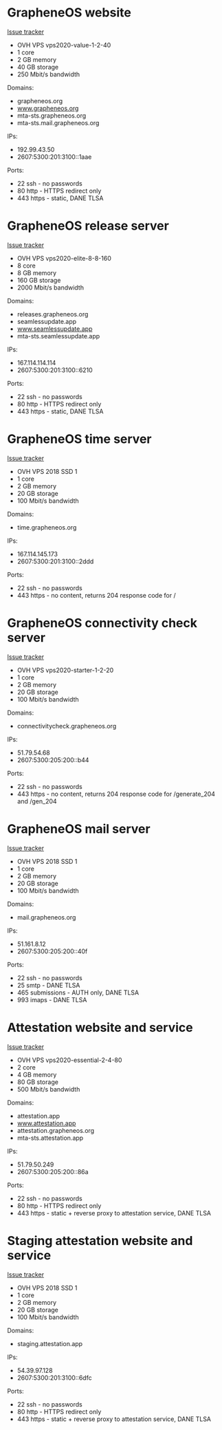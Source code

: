 # GrapheneOS website

[Issue tracker](https://github.com/GrapheneOS/grapheneos.org/issues)

- OVH VPS vps2020-value-1-2-40
- 1 core
- 2 GB memory
- 40 GB storage
- 250 Mbit/s bandwidth

Domains:

- grapheneos.org
- www.grapheneos.org
- mta-sts.grapheneos.org
- mta-sts.mail.grapheneos.org

IPs:

- 192.99.43.50
- 2607:5300:201:3100::1aae

Ports:

- 22 ssh - no passwords
- 80 http - HTTPS redirect only
- 443 https - static, DANE TLSA

# GrapheneOS release server

[Issue tracker](https://github.com/GrapheneOS/releases.grapheneos.org/issues)

- OVH VPS vps2020-elite-8-8-160
- 8 core
- 8 GB memory
- 160 GB storage
- 2000 Mbit/s bandwidth

Domains:

- releases.grapheneos.org
- seamlessupdate.app
- www.seamlessupdate.app
- mta-sts.seamlessupdate.app

IPs:

- 167.114.114.114
- 2607:5300:201:3100::6210

Ports:

- 22 ssh - no passwords
- 80 http - HTTPS redirect only
- 443 https - static, DANE TLSA

# GrapheneOS time server

[Issue tracker](https://github.com/GrapheneOS/time.grapheneos.org/issues)

- OVH VPS 2018 SSD 1
- 1 core
- 2 GB memory
- 20 GB storage
- 100 Mbit/s bandwidth

Domains:

- time.grapheneos.org

IPs:

- 167.114.145.173
- 2607:5300:201:3100::2ddd

Ports:

- 22 ssh - no passwords
- 443 https - no content, returns 204 response code for /

# GrapheneOS connectivity check server

[Issue tracker](https://github.com/GrapheneOS/connectivitycheck.grapheneos.org/issues)

- OVH VPS vps2020-starter-1-2-20
- 1 core
- 2 GB memory
- 20 GB storage
- 100 Mbit/s bandwidth

Domains:

- connectivitycheck.grapheneos.org

IPs:

- 51.79.54.68
- 2607:5300:205:200::b44

Ports:

- 22 ssh - no passwords
- 443 https - no content, returns 204 response code for /generate\_204 and /gen\_204

# GrapheneOS mail server

[Issue tracker](https://github.com/GrapheneOS/mail.grapheneos.org/issues)

- OVH VPS 2018 SSD 1
- 1 core
- 2 GB memory
- 20 GB storage
- 100 Mbit/s bandwidth

Domains:

- mail.grapheneos.org

IPs:

- 51.161.8.12
- 2607:5300:205:200::40f

Ports:

- 22 ssh - no passwords
- 25 smtp - DANE TLSA
- 465 submissions - AUTH only, DANE TLSA
- 993 imaps - DANE TLSA

# Attestation website and service

[Issue tracker](https://github.com/GrapheneOS/AttestationServer/issues)

- OVH VPS vps2020-essential-2-4-80
- 2 core
- 4 GB memory
- 80 GB storage
- 500 Mbit/s bandwidth

Domains:

- attestation.app
- www.attestation.app
- attestation.grapheneos.org
- mta-sts.attestation.app

IPs:

- 51.79.50.249
- 2607:5300:205:200::86a

Ports:

- 22 ssh - no passwords
- 80 http - HTTPS redirect only
- 443 https - static + reverse proxy to attestation service, DANE TLSA

# Staging attestation website and service

[Issue tracker](https://github.com/GrapheneOS/AttestationServer/issues)

- OVH VPS 2018 SSD 1
- 1 core
- 2 GB memory
- 20 GB storage
- 100 Mbit/s bandwidth

Domains:

- staging.attestation.app

IPs:

- 54.39.97.128
- 2607:5300:201:3100::6dfc

Ports:

- 22 ssh - no passwords
- 80 http - HTTPS redirect only
- 443 https - static + reverse proxy to attestation service, DANE TLSA
